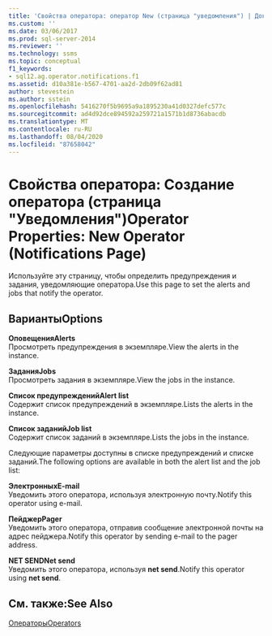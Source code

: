 ```yaml
---
title: 'Свойства оператора: оператор New (страница "уведомления") | Документация Майкрософт'
ms.custom: ''
ms.date: 03/06/2017
ms.prod: sql-server-2014
ms.reviewer: ''
ms.technology: ssms
ms.topic: conceptual
f1_keywords:
- sql12.ag.operator.notifications.f1
ms.assetid: d10a381e-b567-4701-aa2d-2db09f62ad81
author: stevestein
ms.author: sstein
ms.openlocfilehash: 5416270f5b9695a9a1895230a41d0327defc577c
ms.sourcegitcommit: ad4d92dce894592a259721a1571b1d8736abacdb
ms.translationtype: MT
ms.contentlocale: ru-RU
ms.lasthandoff: 08/04/2020
ms.locfileid: "87658042"
---
```

# <a name="operator-properties-new-operator-notifications-page"></a><span data-ttu-id="4069a-102">Свойства оператора: Создание оператора (страница "Уведомления")</span><span class="sxs-lookup"><span data-stu-id="4069a-102">Operator Properties: New Operator (Notifications Page)</span></span>
  <span data-ttu-id="4069a-103">Используйте эту страницу, чтобы определить предупреждения и задания, уведомляющие оператора.</span><span class="sxs-lookup"><span data-stu-id="4069a-103">Use this page to set the alerts and jobs that notify the operator.</span></span>  
  
## <a name="options"></a><span data-ttu-id="4069a-104">Варианты</span><span class="sxs-lookup"><span data-stu-id="4069a-104">Options</span></span>  
 <span data-ttu-id="4069a-105">**Оповещения**</span><span class="sxs-lookup"><span data-stu-id="4069a-105">**Alerts**</span></span>  
 <span data-ttu-id="4069a-106">Просмотреть предупреждения в экземпляре.</span><span class="sxs-lookup"><span data-stu-id="4069a-106">View the alerts in the instance.</span></span>  
  
 <span data-ttu-id="4069a-107">**Задания**</span><span class="sxs-lookup"><span data-stu-id="4069a-107">**Jobs**</span></span>  
 <span data-ttu-id="4069a-108">Просмотреть задания в экземпляре.</span><span class="sxs-lookup"><span data-stu-id="4069a-108">View the jobs in the instance.</span></span>  
  
 <span data-ttu-id="4069a-109">**Список предупреждений**</span><span class="sxs-lookup"><span data-stu-id="4069a-109">**Alert list**</span></span>  
 <span data-ttu-id="4069a-110">Содержит список предупреждений в экземпляре.</span><span class="sxs-lookup"><span data-stu-id="4069a-110">Lists the alerts in the instance.</span></span>  
  
 <span data-ttu-id="4069a-111">**Список заданий**</span><span class="sxs-lookup"><span data-stu-id="4069a-111">**Job list**</span></span>  
 <span data-ttu-id="4069a-112">Содержит список заданий в экземпляре.</span><span class="sxs-lookup"><span data-stu-id="4069a-112">Lists the jobs in the instance.</span></span>  
  
 <span data-ttu-id="4069a-113">Следующие параметры доступны в списке предупреждений и списке заданий.</span><span class="sxs-lookup"><span data-stu-id="4069a-113">The following options are available in both the alert list and the job list:</span></span>  
  
 <span data-ttu-id="4069a-114">**Электронных**</span><span class="sxs-lookup"><span data-stu-id="4069a-114">**E-mail**</span></span>  
 <span data-ttu-id="4069a-115">Уведомить этого оператора, используя электронную почту.</span><span class="sxs-lookup"><span data-stu-id="4069a-115">Notify this operator using e-mail.</span></span>  
  
 <span data-ttu-id="4069a-116">**Пейджер**</span><span class="sxs-lookup"><span data-stu-id="4069a-116">**Pager**</span></span>  
 <span data-ttu-id="4069a-117">Уведомить этого оператора, отправив сообщение электронной почты на адрес пейджера.</span><span class="sxs-lookup"><span data-stu-id="4069a-117">Notify this operator by sending e-mail to the pager address.</span></span>  
  
 <span data-ttu-id="4069a-118">**NET SEND**</span><span class="sxs-lookup"><span data-stu-id="4069a-118">**Net send**</span></span>  
 <span data-ttu-id="4069a-119">Уведомить этого оператора, используя **net send**.</span><span class="sxs-lookup"><span data-stu-id="4069a-119">Notify this operator using **net send**.</span></span>  
  
## <a name="see-also"></a><span data-ttu-id="4069a-120">См. также:</span><span class="sxs-lookup"><span data-stu-id="4069a-120">See Also</span></span>  
 [<span data-ttu-id="4069a-121">Операторы</span><span class="sxs-lookup"><span data-stu-id="4069a-121">Operators</span></span>](operators.md)  
  
  
